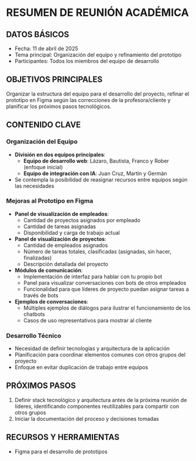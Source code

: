 # RESUMEN DE REUNIÓN ACADÉMICA

## DATOS BÁSICOS
- Fecha: 11 de abril de 2025
- Tema principal: Organización del equipo y refinamiento del prototipo
- Participantes: Todos los miembros del equipo de desarrollo

## OBJETIVOS PRINCIPALES
Organizar la estructura del equipo para el desarrollo del proyecto, refinar el prototipo en Figma según las correcciones de la profesora/cliente y planificar los próximos pasos tecnológicos.

## CONTENIDO CLAVE

### Organización del Equipo
- **División en dos equipos principales**:
  - **Equipo de desarrollo web**: Lázaro, Bautista, Franco y Rober (enfoque inicial)
  - **Equipo de integración con IA**: Juan Cruz, Martín y Germán
- Se contempla la posibilidad de reasignar recursos entre equipos según las necesidades

### Mejoras al Prototipo en Figma
- **Panel de visualización de empleados**:
  - Cantidad de proyectos asignados por empleado
  - Cantidad de tareas asignadas
  - Disponibilidad y carga de trabajo actual
- **Panel de visualización de proyectos**:
  - Cantidad de empleados asignados
  - Número de tareas totales, clasificadas (asignadas, sin hacer, finalizadas)
  - Descripción detallada del proyecto
- **Módulos de comunicación**:
  - Implementación de interfaz para hablar con tu propio bot
  - Panel para visualizar conversaciones con bots de otros empleados
  - Funcionalidad para que líderes de proyecto puedan asignar tareas a través de bots
- **Ejemplos de conversaciones**:
  - Múltiples ejemplos de diálogos para ilustrar el funcionamiento de los chatbots
  - Casos de uso representativos para mostrar al cliente

### Desarrollo Técnico
- Necesidad de definir tecnologías y arquitectura de la aplicación
- Planificación para coordinar elementos comunes con otros grupos del proyecto
- Enfoque en evitar duplicación de trabajo entre equipos

## PRÓXIMOS PASOS
1. Definir stack tecnológico y arquitectura antes de la próxima reunión de líderes, identificando componentes reutilizables para compartir con otros grupos
2. Iniciar la documentación del proceso y decisiones tomadas

## RECURSOS Y HERRAMIENTAS
- Figma para el desarrollo de prototipos
